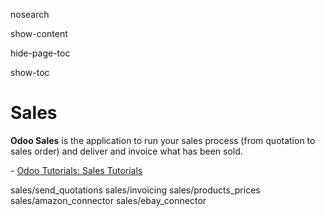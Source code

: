 nosearch  

show-content  

hide-page-toc  

show-toc  

# Sales

**Odoo Sales** is the application to run your sales process (from
quotation to sales order) and deliver and invoice what has been sold.

<div class="seealso">

\- [Odoo Tutorials: Sales
Tutorials](https://www.odoo.com/slides/sales-17)

</div>

<div class="toctree" titlesonly="">

sales/send_quotations sales/invoicing sales/products_prices
sales/amazon_connector sales/ebay_connector

</div>
